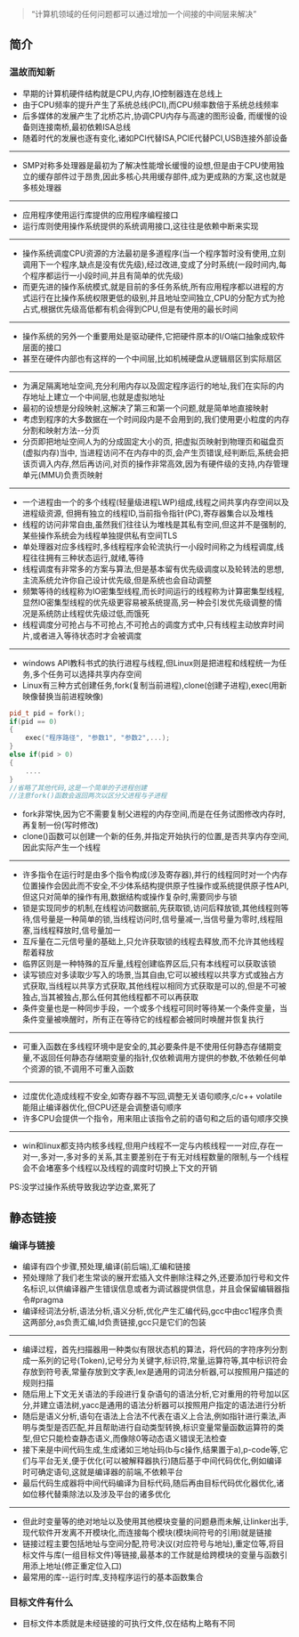 >“计算机领域的任何问题都可以通过增加一个间接的中间层来解决”

## 简介

### 温故而知新
- 早期的计算机硬件结构就是CPU,内存,IO控制器连在总线上
- 由于CPU频率的提升产生了系统总线(PCI),而CPU频率数倍于系统总线频率
- 后多媒体的发展产生了北桥芯片,协调CPU内存与高速的图形设备, 而缓慢的设备则连接南桥,最初依赖ISA总线
- 随着时代的发展也逐有变化,诸如PCI代替ISA,PCIE代替PCI,USB连接外部设备
---

- SMP对称多处理器是最初为了解决性能增长缓慢的设想,但是由于CPU使用独立的缓存部件过于昂贵,因此多核心共用缓存部件,成为更成熟的方案,这也就是多核处理器

---
- 应用程序使用运行库提供的应用程序编程接口  
- 运行库则使用操作系统提供的系统调用接口,这往往是依赖中断来实现
---
- 操作系统调度CPU资源的方法最初是多道程序(当一个程序暂时没有使用,立刻调用下一个程序,缺点是没有优先级),经过改进,变成了分时系统(一段时间内,每个程序都运行一小段时间,并且有简单的优先级)
-  而更先进的操作系统模式,就是目前的多任务系统,所有应用程序都以进程的方式运行在比操作系统权限更低的级别,并且地址空间独立,CPU的分配方式为抢占式,根据优先级高低都有机会得到CPU,但是有使用的最长时间
---
-  操作系统的另外一个重要用处是驱动硬件,它把硬件原本的I/O端口抽象成软件层面的接口
-  甚至在硬件内部也有这样的一个中间层,比如机械硬盘从逻辑扇区到实际扇区
---
- 为满足隔离地址空间,充分利用内存以及固定程序运行的地址,我们在实际的内存地址上建立一个中间层,也就是虚拟地址
-  最初的设想是分段映射,这解决了第三和第一个问题,就是简单地直接映射
-  考虑到程序的大多数据在一个时间段内是不会用到的,我们使用更小粒度的内存分割和映射方法--分页
-  分页即把地址空间人为的分成固定大小的页, 把虚拟页映射到物理页和磁盘页(虚拟内存)当中, 当进程访问不在内存中的页,会产生页错误,经判断后,系统会把该页调入内存,然后再访问,对页的操作非常高效,因为有硬件级的支持,内存管理单元(MMU)负责页映射
---
- 一个进程由一个的多个线程(轻量级进程LWP)组成,线程之间共享内存空间以及进程级资源, 但拥有独立的线程ID,当前指令指针(PC),寄存器集合以及堆栈
-  线程的访问非常自由,虽然我们往往认为堆栈是其私有空间,但这并不是强制的,某些操作系统会为线程单独提供私有空间TLS
-  单处理器对应多线程时,多线程程序会轮流执行一小段时间称之为线程调度,线程往往拥有三种状态运行,就绪,等待
-  线程调度有非常多的方案与算法,但是基本留有优先级调度以及轮转法的思想,主流系统允许你自己设计优先级,但是系统也会自动调整
-  频繁等待的线程称为IO密集型线程,而长时间运行的线程称为计算密集型线程,显然IO密集型线程的优先级更容易被系统提高,另一种会引发优先级调整的情况是系统防止线程优先级过低,而饿死
-  线程调度分可抢占与不可抢占,不可抢占的调度方式中,只有线程主动放弃时间片,或者进入等待状态时才会被调度
---
- windows API教科书式的执行进程与线程,但Linux则是把进程和线程统一为任务,多个任务可以选择共享内存空间
-  Linux有三种方式创建任务,fork(复制当前进程),clone(创建子进程),exec(用新映像替换当前进程映像)
```C++
pid_t pid = fork();
if(pid == 0)
{
    exec("程序路径", "参数1", "参数2",...);
}
else if(pid > 0)
{
    ....
}
//省略了其他代码,这是一个简单的子进程创建
//注意fork()函数会返回两次以区分父进程与子进程
```
- fork非常快,因为它不需要复制父进程的内存空间,而是在任务试图修改内存时,再复制一份(写时修改)
-  clone()函数可以创建一个新的任务,并指定开始执行的位置,是否共享内存空间,因此实际产生一个线程
---
- 许多指令在运行时是由多个指令构成(涉及寄存器),并行的线程同时对一个内存位置操作会因此而不安全,不少体系结构提供原子性操作或系统提供原子性API,但这只对简单的操作有用,数据结构或操作复杂时,需要同步与锁
-  锁是实现同步的机制,在线程访问数据前,先获取锁,访问后释放锁,其他线程则等待,信号量是一种简单的锁,当线程访问时,信号量减一,当信号量为零时,线程阻塞,当线程释放时,信号量加一
-  互斥量在二元信号量的基础上,只允许获取锁的线程去释放,而不允许其他线程帮着释放
-  临界区则是一种特殊的互斥量,线程创建临界区后,只有本线程可以获取该锁
-  读写锁应对多读取少写入的场景,当其自由,它可以被线程以共享方式或独占方式获取,当线程以共享方式获取,其他线程以相同方式获取是可以的,但是不可被独占,当其被独占,那么任何其他线程都不可以再获取
-  条件变量也是一种同步手段，一个或多个线程可同时等待某一个条件变量，当条件变量被唤醒时，所有正在等待它的线程都会被同时唤醒并恢复执行
---

- 可重入函数在多线程环境中是安全的,其必要条件是不使用任何静态存储期变量,不返回任何静态存储期变量的指针,仅依赖调用方提供的参数,不依赖任何单个资源的锁,不调用不可重入函数

---
- 过度优化造成线程不安全,如寄存器不写回,调整无关语句顺序,c/c++ volatile能阻止编译器优化,但CPU还是会调整语句顺序
-  许多CPU会提供一个指令，用来阻止该指令之前的语句和之后的语句顺序交换
---
- win和linux都支持内核多线程,但用户线程不一定与内核线程一一对应,存在一对一,多对一,多对多的关系,其主要差别在于有无对线程数量的限制,与一个线程会不会堵塞多个线程以及线程的调度时切换上下文的开销

PS:没学过操作系统导致我边学边查,累死了

## 静态链接

### 编译与链接
- 编译有四个步骤,预处理,编译(前后端),汇编和链接
- 预处理除了我们老生常谈的展开宏插入文件删除注释之外,还要添加行号和文件名标识,以供编译器产生错误信息或者为调试器提供信息，并且会保留编辑器指令#pragma
- 编译经词法分析,语法分析,语义分析,优化产生汇编代码,gcc中由cc1程序负责这两部分,as负责汇编,ld负责链接,gcc只是它们的包装
---
- 编译过程，首先扫描器用一种类似有限状态机的算法，将代码的字符序列分割成一系列的记号(Token),记号分为关键字,标识符,常量,运算符等,其中标识符会存放到符号表,常量存放到文字表,lex是通用的词法分析器,可以按照用户描述的规则扫描
- 随后用上下文无关语法的手段进行复杂语句的语法分析,它对重用的符号加以区分,并建立语法树,yacc是通用的语法分析器可以按照用户指定的语法进行分析
- 随后是语义分析,语句在语法上合法不代表在语义上合法,例如指针进行乘法,声明与类型是否匹配,并且帮助进行自动类型转换,标识变量常量函数运算符的类型,但它只能检查静态语义,而像除0等动态语义错误无法检查
- 接下来是中间代码生成,生成诸如三地址码(b与c操作,结果置于a),p-code等,它们与平台无关,便于优化(可以被解释器执行)随后基于中间代码优化,例如编译时可确定语句,这就是编译器的前端,不依赖平台
- 最后代码生成器将中间代码编译为目标代码,随后再由目标代码优化器优化,诸如位移代替乘除法以及涉及平台的诸多优化
---
- 但此时变量等的绝对地址以及使用其他模块变量的问题悬而未解,让linker出手,现代软件开发离不开模块化,而连接每个模块(模块间符号的引用)就是链接
- 链接过程主要包括地址与空间分配,符号决议(对应符号与地址),重定位等,将目标文件与库(一组目标文件)等链接,最基本的工作就是给跨模块的变量与函数引用添上地址(修正重定位入口)
- 最常用的库--运行时库,支持程序运行的基本函数集合

### 目标文件有什么

- 目标文件本质就是未经链接的可执行文件,仅在结构上略有不同
